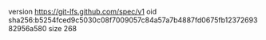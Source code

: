 version https://git-lfs.github.com/spec/v1
oid sha256:b5254fced9c5030c08f7009057c84a57a7b4887fd0675fb1237269382956a580
size 268
